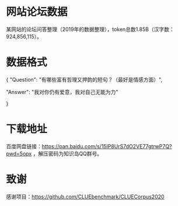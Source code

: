 # 网站论坛数据
某网站的论坛问答整理（2019年的数据整理），token总数1.85B（汉字数：924,856,115）。

# 数据格式
{
"Question": "有哪些富有哲理又押韵的短句？（最好是情感方面）", 

"Answer": "我对你仍有爱意，我对自己无能为力"

}

# 下载地址
百度网盘链接：https://pan.baidu.com/s/15lP8UrS7dO2VE77gtrwP7Q?pwd=5opx ，解压密码为知识岛QQ群号。

# 致谢
感谢项目：https://github.com/CLUEbenchmark/CLUECorpus2020
